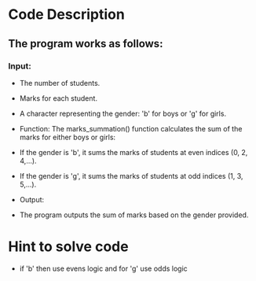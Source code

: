 # Code Description
## The program works as follows:

### Input:

- The number of students.
- Marks for each student.
- A character representing the gender: 'b' for boys or 'g' for girls.
- Function: The marks_summation() function calculates the sum of the marks for either boys or girls:

- If the gender is 'b', it sums the marks of students at even indices (0, 2, 4,...).
- If the gender is 'g', it sums the marks of students at odd indices (1, 3, 5,...).
- Output:

- The program outputs the sum of marks based on the gender provided.
# Hint to solve code

- if 'b'  then use evens logic and for 'g' use odds logic